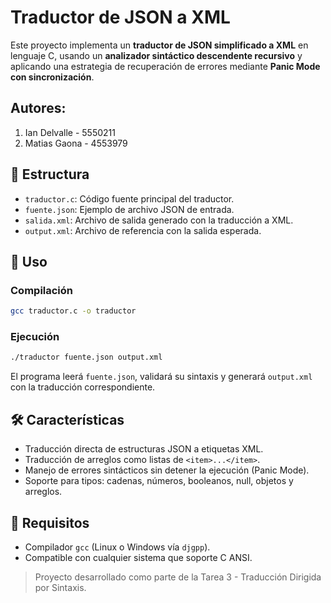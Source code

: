 # Traductor de JSON a XML

Este proyecto implementa un **traductor de JSON simplificado a XML** en lenguaje C, usando un **analizador sintáctico descendente recursivo** y aplicando una estrategia de recuperación de errores mediante **Panic Mode con sincronización**.

## Autores:

1. Ian Delvalle - 5550211
2. Matias Gaona - 4553979

## 📁 Estructura

- `traductor.c`: Código fuente principal del traductor.
- `fuente.json`: Ejemplo de archivo JSON de entrada.
- `salida.xml`: Archivo de salida generado con la traducción a XML.
- `output.xml`: Archivo de referencia con la salida esperada.

## 🚀 Uso

### Compilación

```bash
gcc traductor.c -o traductor
```

### Ejecución

```bash
./traductor fuente.json output.xml
```

El programa leerá `fuente.json`, validará su sintaxis y generará `output.xml` con la traducción correspondiente.

## 🛠 Características

- Traducción directa de estructuras JSON a etiquetas XML.
- Traducción de arreglos como listas de `<item>...</item>`.
- Manejo de errores sintácticos sin detener la ejecución (Panic Mode).
- Soporte para tipos: cadenas, números, booleanos, null, objetos y arreglos.

## 🔧 Requisitos

- Compilador `gcc` (Linux o Windows vía `djgpp`).
- Compatible con cualquier sistema que soporte C ANSI.

> Proyecto desarrollado como parte de la Tarea 3 - Traducción Dirigida por Sintaxis.
